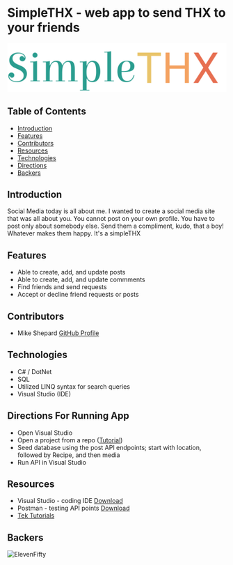# SimpleTHX - web app to send THX to your friends

![SimpleTHX](/SimpleThx.webmvc/Content/SiteImages/SimpleTHX%20Logo.png)


## Table of Contents
* [Introduction](#Introduction)
* [Features](#Features)
* [Contributors](#Contributors)
* [Resources](#Resources)
* [Technologies](#Technologies)
* [Directions](#Directions)
* [Backers](#Backers)



## <a name="Introduction"></a>Introduction
Social Media today is all about me. I wanted to create a social media site that was all about you. You cannot post on your own profile. You have to post only about somebody else. Send them a compliment, kudo, that a boy! Whatever makes them happy. It's a simpleTHX 



## <a name="Features"></a>Features
* Able to create, add, and update posts
* Able to create, add, and update commments
* Find friends and send requests
* Accept or decline friend requests or posts


## <a name="Contributors"></a>Contributors

* Mike Shepard  [GitHub Profile](https://github.com/MichaelShepard)


## <a name="Technologies"></a>Technologies

* C# / DotNet
* SQL
* Utilized LINQ syntax for search queries
* Visual Studio (IDE)



## <a name="Directions"></a>Directions For Running App

* Open Visual Studio
* Open a project from a repo ([Tutorial](https://docs.microsoft.com/en-us/visualstudio/get-started/tutorial-open-project-from-repo-visual-studio-2019?view=vs-2019&tabs=vs168later))
* Seed database using the post API endpoints; start with location, followed by Recipe, and then media
* Run API in Visual Studio



## <a name="Resources"></a>Resources

* Visual Studio - coding IDE [Download](https://visualstudio.microsoft.com/downloads/)
* Postman - testing API points [Download](https://www.postman.com/product/workspaces/)
* [Tek Tutorials](https://www.tektutorialshub.com/entity-framework/ef-one-to-many-relationship/)



## <a name="Backers"></a>Backers

![ElevenFifty](/Images/ElevenFiftyLogo.png)

